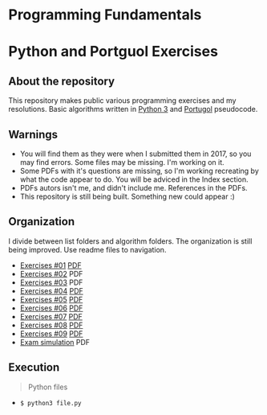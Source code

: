 # Programming Fundamentals
# Python and Portguol Exercises

## About the repository

This repository makes public various programming exercises and my resolutions. Basic algorithms written in [Python 3](https://www.python.org/downloads/) and [Portugol](https://pt.wikipedia.org/wiki/Portugol) pseudocode. 

## Warnings
 - You will find them as they were when I submitted them in 2017, so you may find errors. Some files may be missing. I'm working on it.
 - Some PDFs with it's questions are missing, so I'm working recreating by what the code appear to do. You will be adviced in the Index section.
 - PDFs autors isn't me, and didn't include me. References in the PDFs.
 - This repository is still being built. Something new could appear :)

## Organization
I divide between list folders and algorithm folders. The organization is still being improved. Use readme files to navigation.

- [Exercises #01](/1_Primeira_lista/) [PDF](/1_Primeira_lista/ListaExercicios1_Estrutura_Sequencial.pdf)
- [Exercises #02](/2_Segunda_lista/) PDF
- [Exercises #03](/3_Terceira_lista/) PDF
- [Exercises #04](/5_Quarta_lista/) [PDF](/5_Quarta_lista/ListaExercicios4_Vetores.pdf)
- [Exercises #05](/6_Quinta_lista/) [PDF](/6_Quinta_lista/ListaExercicios5_Matrizes.pdf)
- [Exercises #06](/7_Sexta_lista/) [PDF](/7_Sexta_lista/ListaExercicios6_Recursao.pdf)
- [Exercises #07](/8_Sétima_lista/) [PDF](/8_Sétima_lista/ListaExercicios7_Strings.doc)
- [Exercises #08](/9_Oitava_lista/) [PDF](/9_Oitava_lista/ListaExercicios8_Registros.pdf)
- [Exercises #09](/10_Nona_lista/) [PDF](/10_Nona_lista/ListaExercicios9_Banco_V1.pdf)
- [Exam simulation](/4_simulado/) PDF

## Execution
> Python files
* `$ python3 file.py`